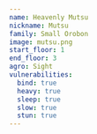 ```yaml
---
name: Heavenly Mutsu
nickname: Mutsu
family: Small Orobon
image: mutsu.png
start_floor: 1
end_floor: 3
agro: Sight
vulnerabilities:
  bind: true
  heavy: true
  sleep: true
  slow: true
  stun: true
---
```

